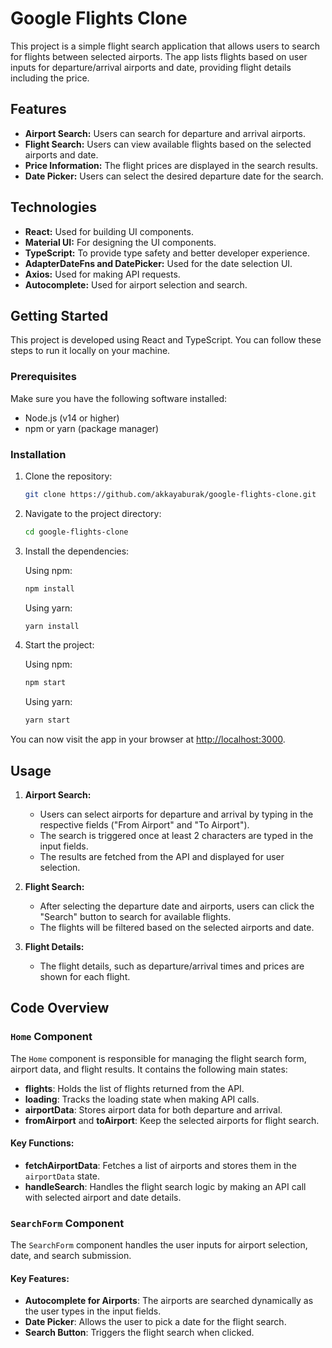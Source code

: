 # Google Flights Clone

This project is a simple flight search application that allows users to search for flights between selected airports. The app lists flights based on user inputs for departure/arrival airports and date, providing flight details including the price.

## Features

- **Airport Search:** Users can search for departure and arrival airports.
- **Flight Search:** Users can view available flights based on the selected airports and date.
- **Price Information:** The flight prices are displayed in the search results.
- **Date Picker:** Users can select the desired departure date for the search.

## Technologies

- **React:** Used for building UI components.
- **Material UI:** For designing the UI components.
- **TypeScript:** To provide type safety and better developer experience.
- **AdapterDateFns and DatePicker:** Used for the date selection UI.
- **Axios:** Used for making API requests.
- **Autocomplete:** Used for airport selection and search.

## Getting Started

This project is developed using React and TypeScript. You can follow these steps to run it locally on your machine.

### Prerequisites

Make sure you have the following software installed:

- Node.js (v14 or higher)
- npm or yarn (package manager)

### Installation

1. Clone the repository:

   ```bash
   git clone https://github.com/akkayaburak/google-flights-clone.git
   ```

2. Navigate to the project directory:

   ```bash
   cd google-flights-clone
   ```

3. Install the dependencies:

   Using npm:

   ```bash
   npm install
   ```

   Using yarn:

   ```bash
   yarn install
   ```

4. Start the project:

   Using npm:

   ```bash
   npm start
   ```

   Using yarn:

   ```bash
   yarn start
   ```

You can now visit the app in your browser at [http://localhost:3000](http://localhost:3000).

## Usage

1. **Airport Search:**

   - Users can select airports for departure and arrival by typing in the respective fields ("From Airport" and "To Airport").
   - The search is triggered once at least 2 characters are typed in the input fields.
   - The results are fetched from the API and displayed for user selection.

2. **Flight Search:**

   - After selecting the departure date and airports, users can click the "Search" button to search for available flights.
   - The flights will be filtered based on the selected airports and date.

3. **Flight Details:**
   - The flight details, such as departure/arrival times and prices are shown for each flight.

## Code Overview

### `Home` Component

The `Home` component is responsible for managing the flight search form, airport data, and flight results. It contains the following main states:

- **flights**: Holds the list of flights returned from the API.
- **loading**: Tracks the loading state when making API calls.
- **airportData**: Stores airport data for both departure and arrival.
- **fromAirport** and **toAirport**: Keep the selected airports for flight search.

#### Key Functions:

- **fetchAirportData**: Fetches a list of airports and stores them in the `airportData` state.
- **handleSearch**: Handles the flight search logic by making an API call with selected airport and date details.

### `SearchForm` Component

The `SearchForm` component handles the user inputs for airport selection, date, and search submission.

#### Key Features:

- **Autocomplete for Airports**: The airports are searched dynamically as the user types in the input fields.
- **Date Picker**: Allows the user to pick a date for the flight search.
- **Search Button**: Triggers the flight search when clicked.
